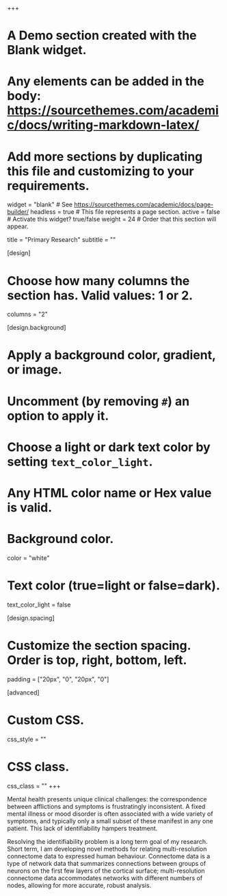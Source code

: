 +++
# A Demo section created with the Blank widget.
# Any elements can be added in the body: https://sourcethemes.com/academic/docs/writing-markdown-latex/
# Add more sections by duplicating this file and customizing to your requirements.

widget = "blank"  # See https://sourcethemes.com/academic/docs/page-builder/
headless = true  # This file represents a page section.
active = false  # Activate this widget? true/false
weight = 24  # Order that this section will appear.

title = "Primary Research"
subtitle = ""

[design]
  # Choose how many columns the section has. Valid values: 1 or 2.
  columns = "2"

[design.background]
  # Apply a background color, gradient, or image.
  #   Uncomment (by removing `#`) an option to apply it.
  #   Choose a light or dark text color by setting `text_color_light`.
  #   Any HTML color name or Hex value is valid.

  # Background color.
  color = "white"
  
  # Text color (true=light or false=dark).
  text_color_light = false

[design.spacing]
  # Customize the section spacing. Order is top, right, bottom, left.
  padding = ["20px", "0", "20px", "0"]

[advanced]
 # Custom CSS. 
 css_style = ""
 
 # CSS class.
 css_class = ""
+++

Mental health presents unique clinical challenges: the correspondence between afflictions and symptoms is frustratingly inconsistent. A fixed mental illness or mood disorder is often associated with a wide variety of symptoms, and typically only a small subset of these manifest in any one patient. This lack of identifiability hampers treatment.

Resolving the identifiability problem is a long term goal of my research. Short term, I am developing novel methods for relating multi-resolution connectome data to expressed human behaviour. Connectome data is a type of network data that summarizes connections between groups of neurons on the first few layers of the cortical surface; multi-resolution connectome data accommodates networks with different numbers of nodes, allowing for more accurate, robust analysis.
